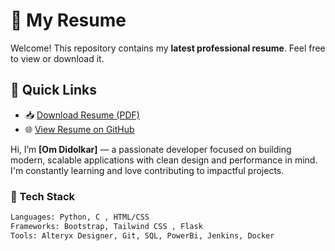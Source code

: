 # 📄 My Resume

Welcome! This repository contains my **latest professional resume**. Feel free to view or download it.

## 🔗 Quick Links

- 📥 [Download Resume (PDF)](./OmSalilDidolkar_22CE1093.pdf)
- 🌐 [View Resume on GitHub](https://OmDidolkar564.github.io/resume/OmSalilDidolkar_22CE1093.pdf)

Hi, I’m **[Om Didolkar]** — a passionate developer focused on building modern, scalable applications with clean design and performance in mind. I'm constantly learning and love contributing to impactful projects.

### 🧰 Tech Stack
```bash
Languages: Python, C , HTML/CSS
Frameworks: Bootstrap, Tailwind CSS , Flask 
Tools: Alteryx Designer, Git, SQL, PowerBi, Jenkins, Docker 
